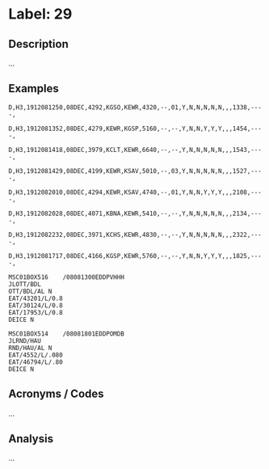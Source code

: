 # Label: 29

## Description

...

## Examples

```
D,H3,1912081250,08DEC,4292,KGSO,KEWR,4320,--,01,Y,N,N,N,N,N,,,1338,----,
```

```
D,H3,1912081352,08DEC,4279,KEWR,KGSP,5160,--,--,Y,N,N,Y,Y,Y,,,1454,----,
```

```
D,H3,1912081418,08DEC,3979,KCLT,KEWR,6640,--,--,Y,N,N,N,N,N,,,1543,----,
```

```
D,H3,1912081429,08DEC,4199,KEWR,KSAV,5010,--,03,Y,N,N,N,N,N,,,1527,----,
```

```
D,H3,1912082010,08DEC,4294,KEWR,KSAV,4740,--,01,Y,N,N,Y,Y,Y,,,2108,----,
```

```
D,H3,1912082028,08DEC,4071,KBNA,KEWR,5410,--,--,Y,N,N,N,N,N,,,2134,----,
```

```
D,H3,1912082232,08DEC,3971,KCHS,KEWR,4830,--,--,Y,N,N,N,N,N,,,2322,----,
```

```
D,H3,1912081717,08DEC,4166,KGSP,KEWR,5760,--,--,Y,N,N,Y,Y,Y,,,1825,----,
```

```
MSC01BOX516    /08081300EDDPVHHH
JLOTT/BDL
OTT/BDL/AL N
EAT/43201/L/0.8
EAT/30124/L/0.8
EAT/17953/L/0.8
DEICE N

```

```
MSC01BOX514    /08081801EDDPOMDB
JLRND/HAU
RND/HAU/AL N
EAT/4552/L/.080
EAT/46794/L/.80
DEICE N

```

## Acronyms / Codes

...

## Analysis

...
